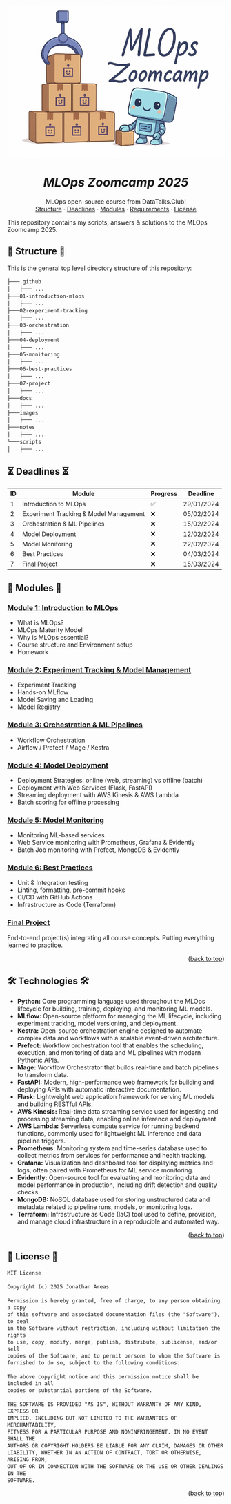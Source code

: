 <a name="readme-top"></a>
<br />
<div align="center">
  <a href="#">
   <!-- Replace this logo for a custom official logo -->
    <img src="./images/current-banner-mlops-zoomcamp.jpg" alt="MLOps ZoomCamp" width="600" height="350">
  </a>

<h1 align = "center">
<b><i>MLOps Zoomcamp 2025</i></b>
</h1>
    <!-- Add/Remove categories depending on your project -->
  <p align="center">
    MLOps open-source course from DataTalks.Club!
    <br />
    <!-- IMPORTANT NOTE: If you want to append emojis you'll need to add the '-' sign before and after the header, as shown below:  -->
    <a href="#-structure-">Structure</a>
    ·
    <a href="#-deadlines-">Deadlines</a>
    ·
    <a href="#-modules-">Modules</a>
    ·
    <a href="#-requirements-">Requirements</a>
    ·
    <a href="#-license-">License</a>
  </p>
</div>

This repository contains my scripts, answers & solutions to the MLOps Zoomcamp 2025.

## 📁 Structure 📁

This is the general top level directory structure of this repository:

```txt
├───.github
│   ├─── ...
├───01-introduction-mlops
│   ├─── ...
├───02-experiment-tracking
│   ├─── ...
├───03-orchestration
│   ├─── ...
├───04-deployment
│   ├─── ...
├───05-monitoring
│   ├─── ...
├───06-best-practices
│   ├─── ...
├───07-project
│   ├─── ...
├───docs
│   ├─── ...
├───images
│   ├─── ...
├───notes
│   ├─── ...
└───scripts
│   ├─── ...
```

## ⏳ Deadlines ⏳

| ID | Module                                 | Progress           | Deadline   | 
|----|----------------------------------------|--------------------|------------|
| 1  | Introduction to MLOps                  | :white_check_mark: | 29/01/2024 |
| 2  | Experiment Tracking & Model Management | :x:                | 05/02/2024 |
| 3  | Orchestration & ML Pipelines           | :x:                | 15/02/2024 |
| 4  | Model Deployment                       | :x:                | 12/02/2024 |
| 5  | Model Monitoring                       | :x:                | 22/02/2024 |
| 6  | Best Practices                         | :x:                | 04/03/2024 |
| 7  | Final Project                          | :x:                | 15/03/2024 |

## 🚀 Modules 🚀

### [Module 1: Introduction to MLOps](01-introduction-mlops)

* What is MLOps?
* MLOps Maturity Model
* Why is MLOps essential?
* Course structure and Environment setup
* Homework

### [Module 2: Experiment Tracking & Model Management](02-experiment-tracking)

* Experiment Tracking
* Hands-on MLflow
* Model Saving and Loading
* Model Registry

### [Module 3: Orchestration & ML Pipelines](03-orchestration)

* Workflow Orchestration
* Airflow / Prefect / Mage / Kestra

### [Module 4: Model Deployment](04-deployment)

* Deployment Strategies: online (web, streaming) vs offline (batch)
* Deployment with Web Services (Flask, FastAPI)
* Streaming deployment with AWS Kinesis & AWS Lambda
* Batch scoring for offline processing

### [Module 5: Model Monitoring](05-monitoring/)

* Monitoring ML-based services
* Web Service monitoring with Prometheus, Grafana & Evidently
* Batch Job monitoring with Prefect, MongoDB & Evidently

### [Module 6: Best Practices](06-best-practices/)

* Unit & Integration testing
* Linting, formatting, pre-commit hooks
* CI/CD with GitHub Actions
* Infrastructure as Code (Terraform)

### [Final Project](07-projects)

End-to-end project(s) integrating all course concepts. Putting everything learned to practice.

<p align="right">(<a href="#readme-top">back to top</a>)</p>

## 🛠️ Technologies 🛠️

- **Python:** Core programming language used throughout the MLOps lifecycle for building, training, deploying, and
  monitoring ML models.
- **MLflow:** Open-source platform for managing the ML lifecycle, including experiment tracking, model versioning, and
  deployment.
- **Kestra:** Open-source orchestration engine designed to automate complex data and workflows with a scalable
  event-driven architecture.
- **Prefect:** Workflow orchestration tool that enables the scheduling, execution, and monitoring of data and ML
  pipelines with modern Pythonic APIs.
- **Mage:** Workflow Orchestrator that builds real-time and batch pipelines to transform data.
- **FastAPI:** Modern, high-performance web framework for building and deploying APIs with automatic
  interactive documentation.
- **Flask:** Lightweight web application framework for serving ML models and building RESTful APIs.
- **AWS Kinesis:** Real-time data streaming service used for ingesting and processing streaming data, enabling online
  inference and deployment.
- **AWS Lambda:** Serverless compute service for running backend functions, commonly used for lightweight ML inference
  and data pipeline triggers.
- **Prometheus:** Monitoring system and time-series database used to collect metrics from services for performance and
  health tracking.
- **Grafana:** Visualization and dashboard tool for displaying metrics and logs, often paired with Prometheus for ML
  service monitoring.
- **Evidently:** Open-source tool for evaluating and monitoring data and model performance in production, including
  drift detection and quality checks.
- **MongoDB:** NoSQL database used for storing unstructured data and metadata related to pipeline runs, models, or
  monitoring logs.
- **Terraform:** Infrastructure as Code (IaC) tool used to define, provision, and manage cloud infrastructure in a
  reproducible and automated way.

<p align="right">(<a href="#readme-top">back to top</a>)</p>

## 📜 License 📜

```
MIT License

Copyright (c) 2025 Jonathan Areas

Permission is hereby granted, free of charge, to any person obtaining a copy
of this software and associated documentation files (the "Software"), to deal
in the Software without restriction, including without limitation the rights
to use, copy, modify, merge, publish, distribute, sublicense, and/or sell
copies of the Software, and to permit persons to whom the Software is
furnished to do so, subject to the following conditions:

The above copyright notice and this permission notice shall be included in all
copies or substantial portions of the Software.

THE SOFTWARE IS PROVIDED "AS IS", WITHOUT WARRANTY OF ANY KIND, EXPRESS OR
IMPLIED, INCLUDING BUT NOT LIMITED TO THE WARRANTIES OF MERCHANTABILITY,
FITNESS FOR A PARTICULAR PURPOSE AND NONINFRINGEMENT. IN NO EVENT SHALL THE
AUTHORS OR COPYRIGHT HOLDERS BE LIABLE FOR ANY CLAIM, DAMAGES OR OTHER
LIABILITY, WHETHER IN AN ACTION OF CONTRACT, TORT OR OTHERWISE, ARISING FROM,
OUT OF OR IN CONNECTION WITH THE SOFTWARE OR THE USE OR OTHER DEALINGS IN THE
SOFTWARE.
```

<p align="right">(<a href="#readme-top">back to top</a>)</p>


<!-- This is a custom version of the Read-My-README template, by Jon Areas, 
found at: https://github.com/jxareas/read-my-readme -->
